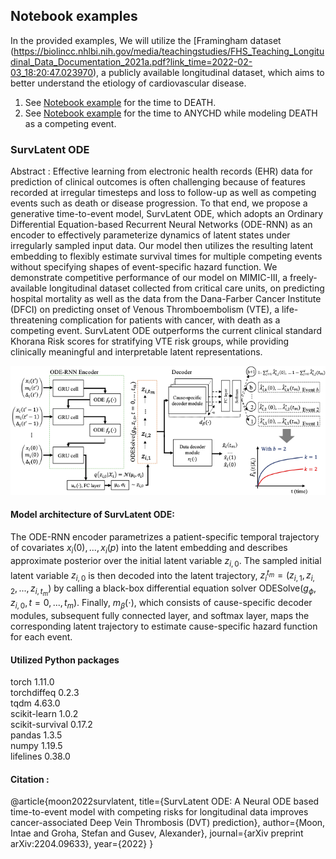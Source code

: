 

## Notebook examples
In the provided examples, We will utilize the [Framingham dataset (https://biolincc.nhlbi.nih.gov/media/teachingstudies/FHS_Teaching_Longitudinal_Data_Documentation_2021a.pdf?link_time=2022-02-03_18:20:47.023970), a publicly available longitudinal dataset, which aims to better understand the etiology of cardiovascular disease.
1. See [Notebook example](https://github.com/itmoon7/survlatent_ode/blob/main/notebook_example.ipynb) for the time to DEATH.
2. See [Notebook example](https://github.com/itmoon7/survlatent_ode/blob/main/notebook_example_competing_events.ipynb) for the time to ANYCHD while modeling DEATH as a competing event. 

### SurvLatent ODE

Abstract : Effective learning from electronic health records (EHR) data for prediction of clinical outcomes is often challenging because of features recorded at irregular timesteps and loss to follow-up as well as competing events such as death or disease progression. To that end, we propose a generative time-to-event model, SurvLatent ODE, which adopts an Ordinary Differential Equation-based Recurrent Neural Networks (ODE-RNN) as an encoder to effectively parameterize dynamics of latent states under irregularly sampled input data. Our model then utilizes the resulting latent embedding to flexibly estimate survival times for multiple competing events without specifying shapes of event-specific hazard function. We demonstrate competitive performance of our model on MIMIC-III, a freely-available longitudinal dataset collected from critical care units, on predicting hospital mortality as well as the data from the Dana-Farber Cancer Institute (DFCI) on predicting onset of Venous Thromboembolism (VTE), a life-threatening complication for patients with cancer, with death as a competing event. SurvLatent ODE outperforms the current clinical standard Khorana Risk scores for stratifying VTE risk groups, while providing clinically meaningful and interpretable latent representations.

![alt text](https://github.com/itmoon7/survlatent_ode/blob/main/survlatent_ode_architecture.png?raw=true)

#### Model architecture of SurvLatent ODE: 
The ODE-RNN encoder parametrizes a patient-specific temporal trajectory of covariates $x_i(0),...,x_i(p)$ into the latent embedding and describes approximate posterior over the initial latent variable $z_{i,0}$. The sampled initial latent variable $z_{i,0}$ is then decoded into the latent trajectory, $z_i^{t_m}  = (z_{i,1}, z_{i,2}, ..., z_{i,t_m})$ by calling a black-box differential equation solver ODESolve$(g_{\phi}, z_{i,0}, t = 0, ...,t_m)$. Finally, $m_\beta(\cdot)$, which consists of cause-specific decoder modules, subsequent fully connected layer, and softmax layer, maps the corresponding latent trajectory to estimate cause-specific hazard function for each event.

#### Utilized Python packages
torch 1.11.0 <br>
torchdiffeq 0.2.3 <br>
tqdm 4.63.0 <br>
scikit-learn 1.0.2 <br>
scikit-survival 0.17.2 <br>
pandas 1.3.5 <br>
numpy 1.19.5 <br>
lifelines 0.38.0

<!-- <img src="https://render.githubusercontent.com/render/math?math=x_{1,2} = \frac{-b \pm \sqrt{b^2-4ac}}{2b}"> -->
#### Citation :
@article{moon2022survlatent,
  title={SurvLatent ODE: A Neural ODE based time-to-event model with competing risks for longitudinal data improves cancer-associated Deep Vein Thrombosis (DVT) prediction},
  author={Moon, Intae and Groha, Stefan and Gusev, Alexander},
  journal={arXiv preprint arXiv:2204.09633},
  year={2022}
}

